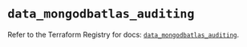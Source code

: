 # `data_mongodbatlas_auditing`

Refer to the Terraform Registry for docs: [`data_mongodbatlas_auditing`](https://registry.terraform.io/providers/mongodb/mongodbatlas/1.40.0/docs/data-sources/auditing).
